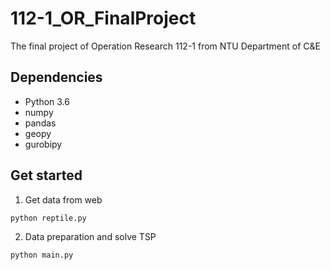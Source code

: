 # 112-1_OR_FinalProject
The final project of Operation Research 112-1 from NTU Department of C&amp;E

## Dependencies
- Python 3.6
- numpy
- pandas
- geopy
- gurobipy
## Get started
1.  Get data from web
<pre><code>python reptile.py
</code></pre>
2.  Data preparation and solve TSP
<pre><code>python main.py
</code></pre>
